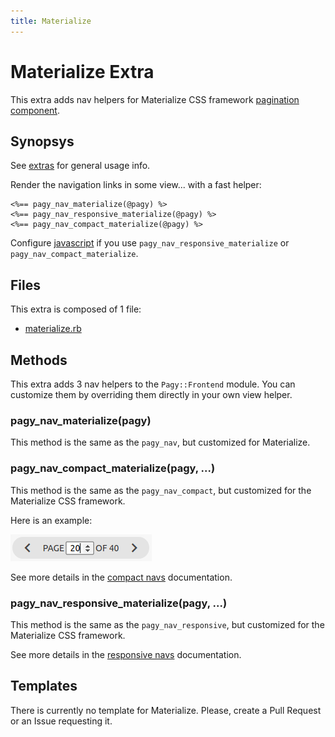 ```yaml
---
title: Materialize
---
```

# Materialize Extra

This extra adds nav helpers for Materialize CSS framework [pagination component](https://materializecss.com/pagination.html).

## Synopsys

See [extras](../extras.md) for general usage info.

Render the navigation links in some view...
with a fast helper:

```erb
<%== pagy_nav_materialize(@pagy) %>
<%== pagy_nav_responsive_materialize(@pagy) %>
<%== pagy_nav_compact_materialize(@pagy) %>
```

Configure [javascript](../extras.md#javascript) if you use `pagy_nav_responsive_materialize` or `pagy_nav_compact_materialize`.

## Files

This extra is composed of 1 file:

- [materialize.rb](https://github.com/ddnexus/pagy/blob/master/lib/pagy/extras/materialize.rb)

## Methods

This extra adds 3 nav helpers to the `Pagy::Frontend` module. You can customize them by overriding them directly in your own view helper.

### pagy_nav_materialize(pagy)

This method is the same as the `pagy_nav`, but customized for Materialize.

### pagy_nav_compact_materialize(pagy, ...)

This method is the same as the `pagy_nav_compact`, but customized for the Materialize CSS framework.

Here is an example:

![pagy-compact-materialize](../assets/images/pagy-compact-materialize-g.png)

See more details in the [compact navs](navs.md#compact-navs) documentation.

### pagy_nav_responsive_materialize(pagy, ...)

This method is the same as the `pagy_nav_responsive`, but customized for the Materialize CSS framework.

See more details in the [responsive navs](navs.md#responsive-navs) documentation.

## Templates

There is currently no template for Materialize. Please, create a Pull Request or an Issue requesting it.
